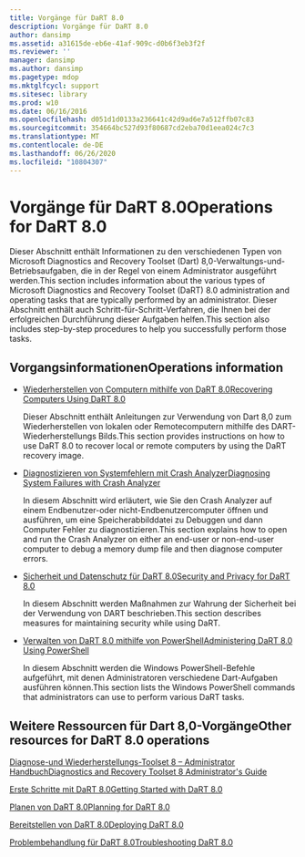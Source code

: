 ```yaml
---
title: Vorgänge für DaRT 8.0
description: Vorgänge für DaRT 8.0
author: dansimp
ms.assetid: a31615de-eb6e-41af-909c-d0b6f3eb3f2f
ms.reviewer: ''
manager: dansimp
ms.author: dansimp
ms.pagetype: mdop
ms.mktglfcycl: support
ms.sitesec: library
ms.prod: w10
ms.date: 06/16/2016
ms.openlocfilehash: d051d1d0133a236641c42d9ad6e7a512ffb07c83
ms.sourcegitcommit: 354664bc527d93f80687cd2eba70d1eea024c7c3
ms.translationtype: MT
ms.contentlocale: de-DE
ms.lasthandoff: 06/26/2020
ms.locfileid: "10804307"
---
```

# <span data-ttu-id="8f3d0-103">Vorgänge für DaRT 8.0</span><span class="sxs-lookup"><span data-stu-id="8f3d0-103">Operations for DaRT 8.0</span></span>


<span data-ttu-id="8f3d0-104">Dieser Abschnitt enthält Informationen zu den verschiedenen Typen von Microsoft Diagnostics and Recovery Toolset (Dart) 8,0-Verwaltungs-und-Betriebsaufgaben, die in der Regel von einem Administrator ausgeführt werden.</span><span class="sxs-lookup"><span data-stu-id="8f3d0-104">This section includes information about the various types of Microsoft Diagnostics and Recovery Toolset (DaRT) 8.0 administration and operating tasks that are typically performed by an administrator.</span></span> <span data-ttu-id="8f3d0-105">Dieser Abschnitt enthält auch Schritt-für-Schritt-Verfahren, die Ihnen bei der erfolgreichen Durchführung dieser Aufgaben helfen.</span><span class="sxs-lookup"><span data-stu-id="8f3d0-105">This section also includes step-by-step procedures to help you successfully perform those tasks.</span></span>

## <span data-ttu-id="8f3d0-106">Vorgangsinformationen</span><span class="sxs-lookup"><span data-stu-id="8f3d0-106">Operations information</span></span>


-   [<span data-ttu-id="8f3d0-107">Wiederherstellen von Computern mithilfe von DaRT 8.0</span><span class="sxs-lookup"><span data-stu-id="8f3d0-107">Recovering Computers Using DaRT 8.0</span></span>](recovering-computers-using-dart-80-dart-8.md)

    <span data-ttu-id="8f3d0-108">Dieser Abschnitt enthält Anleitungen zur Verwendung von Dart 8,0 zum Wiederherstellen von lokalen oder Remotecomputern mithilfe des DART-Wiederherstellungs Bilds.</span><span class="sxs-lookup"><span data-stu-id="8f3d0-108">This section provides instructions on how to use DaRT 8.0 to recover local or remote computers by using the DaRT recovery image.</span></span>

-   [<span data-ttu-id="8f3d0-109">Diagnostizieren von Systemfehlern mit Crash Analyzer</span><span class="sxs-lookup"><span data-stu-id="8f3d0-109">Diagnosing System Failures with Crash Analyzer</span></span>](diagnosing-system-failures-with-crash-analyzer--dart-8.md)

    <span data-ttu-id="8f3d0-110">In diesem Abschnitt wird erläutert, wie Sie den Crash Analyzer auf einem Endbenutzer-oder nicht-Endbenutzercomputer öffnen und ausführen, um eine Speicherabbilddatei zu Debuggen und dann Computer Fehler zu diagnostizieren.</span><span class="sxs-lookup"><span data-stu-id="8f3d0-110">This section explains how to open and run the Crash Analyzer on either an end-user or non-end-user computer to debug a memory dump file and then diagnose computer errors.</span></span>

-   [<span data-ttu-id="8f3d0-111">Sicherheit und Datenschutz für DaRT 8.0</span><span class="sxs-lookup"><span data-stu-id="8f3d0-111">Security and Privacy for DaRT 8.0</span></span>](security-and-privacy-for-dart-80-dart-8.md)

    <span data-ttu-id="8f3d0-112">In diesem Abschnitt werden Maßnahmen zur Wahrung der Sicherheit bei der Verwendung von DART beschrieben.</span><span class="sxs-lookup"><span data-stu-id="8f3d0-112">This section describes measures for maintaining security while using DaRT.</span></span>

-   [<span data-ttu-id="8f3d0-113">Verwalten von DaRT 8.0 mithilfe von PowerShell</span><span class="sxs-lookup"><span data-stu-id="8f3d0-113">Administering DaRT 8.0 Using PowerShell</span></span>](administering-dart-80-using-powershell-dart-8.md)

    <span data-ttu-id="8f3d0-114">In diesem Abschnitt werden die Windows PowerShell-Befehle aufgeführt, mit denen Administratoren verschiedene Dart-Aufgaben ausführen können.</span><span class="sxs-lookup"><span data-stu-id="8f3d0-114">This section lists the Windows PowerShell commands that administrators can use to perform various DaRT tasks.</span></span>

## <span data-ttu-id="8f3d0-115">Weitere Ressourcen für Dart 8,0-Vorgänge</span><span class="sxs-lookup"><span data-stu-id="8f3d0-115">Other resources for DaRT 8.0 operations</span></span>


[<span data-ttu-id="8f3d0-116">Diagnose-und Wiederherstellungs-Toolset 8 – Administrator Handbuch</span><span class="sxs-lookup"><span data-stu-id="8f3d0-116">Diagnostics and Recovery Toolset 8 Administrator's Guide</span></span>](index.md)

[<span data-ttu-id="8f3d0-117">Erste Schritte mit DaRT 8.0</span><span class="sxs-lookup"><span data-stu-id="8f3d0-117">Getting Started with DaRT 8.0</span></span>](getting-started-with-dart-80-dart-8.md)

[<span data-ttu-id="8f3d0-118">Planen von DaRT 8.0</span><span class="sxs-lookup"><span data-stu-id="8f3d0-118">Planning for DaRT 8.0</span></span>](planning-for-dart-80-dart-8.md)

[<span data-ttu-id="8f3d0-119">Bereitstellen von DaRT 8.0</span><span class="sxs-lookup"><span data-stu-id="8f3d0-119">Deploying DaRT 8.0</span></span>](deploying-dart-80-dart-8.md)

[<span data-ttu-id="8f3d0-120">Problembehandlung für DaRT 8.0</span><span class="sxs-lookup"><span data-stu-id="8f3d0-120">Troubleshooting DaRT 8.0</span></span>](troubleshooting-dart-80-dart-8.md)

 

 





